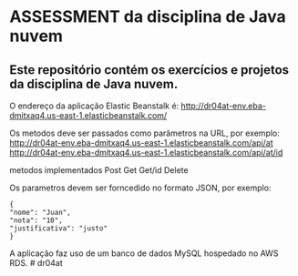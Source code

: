 ASSESSMENT da disciplina de Java nuvem
====================================
Este repositório contém os exercícios e projetos da disciplina de Java nuvem.
----------
O endereço da aplicação Elastic Beanstalk é: http://dr04at-env.eba-dmitxaq4.us-east-1.elasticbeanstalk.com/

Os metodos deve ser passados como parâmetros na URL, por exemplo:
http://dr04at-env.eba-dmitxaq4.us-east-1.elasticbeanstalk.com/api/at
http://dr04at-env.eba-dmitxaq4.us-east-1.elasticbeanstalk.com/api/at/id

metodos implementados
Post
Get
Get/id
Delete

Os parametros devem ser forncedido no formato JSON, por exemplo:

    {
    "nome": "Juan",
    "nota": "10",
    "justificativa": "justo"
    }

A aplicação faz uso de um banco de dados MySQL hospedado no AWS RDS.
#   d r 0 4 a t  
 